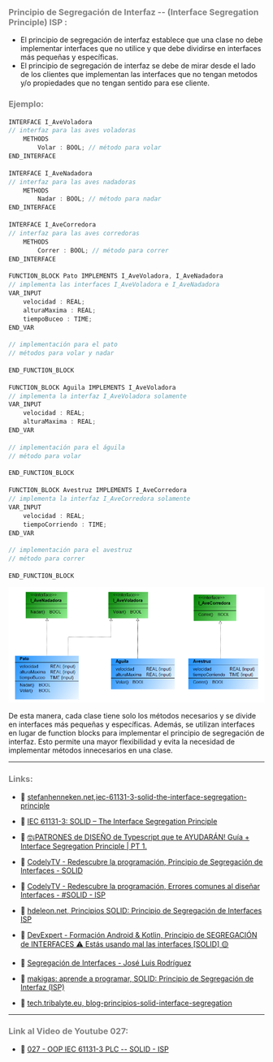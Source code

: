 ### <span style="color:grey"> Principio de Segregación de Interfaz -- (Interface Segregation Principle) ISP :</span>

- El principio de segregación de interfaz establece que una clase no debe implementar interfaces que no utilice y que debe dividirse en interfaces más pequeñas y específicas.
- El principio de segregación de interfaz se debe de mirar desde el lado de los clientes que implementan las interfaces que no tengan metodos y/o propiedades que no tengan sentido para ese cliente.

### <span style="color:grey">Ejemplo:</span>

```javascript
INTERFACE I_AveVoladora
// interfaz para las aves voladoras
    METHODS
        Volar : BOOL; // método para volar
END_INTERFACE

INTERFACE I_AveNadadora
// interfaz para las aves nadadoras
    METHODS
        Nadar : BOOL; // método para nadar
END_INTERFACE

INTERFACE I_AveCorredora
// interfaz para las aves corredoras
    METHODS
        Correr : BOOL; // método para correr
END_INTERFACE

FUNCTION_BLOCK Pato IMPLEMENTS I_AveVoladora, I_AveNadadora
// implementa las interfaces I_AveVoladora e I_AveNadadora
VAR_INPUT
    velocidad : REAL;
    alturaMaxima : REAL;
    tiempoBuceo : TIME;
END_VAR

// implementación para el pato
// métodos para volar y nadar

END_FUNCTION_BLOCK

FUNCTION_BLOCK Aguila IMPLEMENTS I_AveVoladora
// implementa la interfaz I_AveVoladora solamente
VAR_INPUT
    velocidad : REAL;
    alturaMaxima : REAL;
END_VAR

// implementación para el águila
// método para volar

END_FUNCTION_BLOCK

FUNCTION_BLOCK Avestruz IMPLEMENTS I_AveCorredora
// implementa la interfaz I_AveCorredora solamente
VAR_INPUT
    velocidad : REAL;
    tiempoCorriendo : TIME;
END_VAR

// implementación para el avestruz
// método para correr

END_FUNCTION_BLOCK
```
![SOLID_ISP](../imagenes/SOLID_ISP.PNG)

De esta manera, cada clase tiene solo los métodos necesarios y se divide en interfaces más pequeñas y específicas. Además, se utilizan interfaces en lugar de function blocks para implementar el principio de segregación de interfaz. Esto permite una mayor flexibilidad y evita la necesidad de implementar métodos innecesarios en una clase.
***
### <span style="color:grey">Links:</span>
- 🔗 [stefanhenneken.net,iec-61131-3-solid-the-interface-segregation-principle](https://stefanhenneken.net/2023/02/25/iec-61131-3-solid-the-interface-segregation-principle/)

- 🔗 [IEC 61131-3: SOLID – The Interface Segregation Principle](https://stefanhenneken.net/2023/02/25/iec-61131-3-solid-the-interface-segregation-principle/#more-2505)

- 🔗 [🤓¡PATRONES de DISEÑO de Typescript que te AYUDARÁN! Guía + Interface Segregation Principle | PT 1.](https://www.youtube.com/watch?v=Ph7kXNmski8)

- 🔗 [CodelyTV - Redescubre la programación, Principio de Segregación de Interfaces - SOLID](https://www.youtube.com/watch?v=EzUIbMdxJTk)

- 🔗 [CodelyTV - Redescubre la programación, Errores comunes al diseñar Interfaces - #SOLID - ISP](https://www.youtube.com/watch?v=mDAQLkdNGHU)

- 🔗 [hdeleon.net, Principios SOLID: Principio de Segregación de Interfaces ISP](https://www.youtube.com/watch?v=4741GhnZmOk)

- 🔗 [DevExpert - Formación Android & Kotlin, Principio de SEGREGACIÓN de INTERFACES ⚠ Estás usando mal las interfaces [SOLID] 🟡](https://www.youtube.com/watch?v=BrPeEdtlDPE)

- 🔗 [Segregación de Interfaces - José Luis Rodríguez](https://www.youtube.com/watch?v=uIYsBuX3U9w)

- 🔗 [makigas: aprende a programar, SOLID: Principio de Segregación de Interfaz (ISP)](https://www.youtube.com/watch?v=FIiNB9rv1P0&list=PLTd5ehIj0goO1JFIfukh3UtU9e0BeFM9K&index=4)

- 🔗 [tech.tribalyte.eu, blog-principios-solid-interface-segregation](https://tech.tribalyte.eu/blog-principios-solid-interface-segregation)
***
### <span style="color:grey">Link al Video de Youtube 027:</span>
- 🔗 [027 - OOP IEC 61131-3 PLC -- SOLID - ISP]()